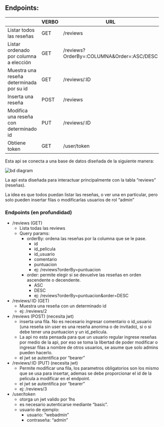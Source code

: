 ## Endpoints:

|  | VERBO | URL |
| --- | --- | --- |
| Listar todos las reseñas | GET | /reviews |
| Listar ordenado por columna a elección | GET | /reviews?OrderBy=:COLUMNA&Order=:ASC/DESC |
| Muestra una reseña determinada por su id | GET | /reviews/:ID |
| Inserta una reseña | POST | /reviews |
| Modifica una reseña con determinado id | PUT | /reviews/:ID |
| Obtiene token | GET | /user/token |

Esta api se conecta a una base de datos diseñada de la siguiente manera:

![bd diagram](https://github.com/user-attachments/assets/b472d60a-0581-492c-bd57-e73f7eaec68b)


La api esta diseñada para interactuar principalmente con la tabla “reviews” (reseñas).

La idea es que todos puedan listar las reseñas, o ver una en particular, pero solo pueden insertar filas o modificarlas usuarios de rol “admin”

### Endpoints (en profundidad)

- /reviews (GET)
    - Lista todas las reviews
    - Query params:
        - orderBy: ordena las reseñas por la columna que se le pase.
            - id
            - id_pelicula
            - id_usuario
            - comentario
            - puntuacion
            - ej: /reviews?orderBy=puntuacion
        - order: permite elegir si se devuelve las reseñas en orden ascendente o decendente.
            - ASC
            - DESC
            - ej: /reviews?orderBy=puntuacion&order=DESC
- /reviews/:ID (GET)
    - Muestra una reseña con un determinado id
    - ej: /reviews/2
- /reviews (POST) (necesita jwt)
    - inserta una fila. No es necesario ingresar comentario o id_usuario (una reseña sin user es una reseña anonima o de invitado), si o si debe tener una puntuacion y un id_pelicula.
    - La api no esta pensada para que un usuario regular ingrese reseñas por medio de la api, por eso se toma la libertad de poder modificar o ingresar filas a nombre de otros usuarios, se asume que solo admins pueden hacerlo.
    - el jwt se autentifica por “bearer”
- /reviews/:ID (PUT) (necesita jwt)
    - Permite modificar una fila, los parametros obligatorios son los mismo que se usa para insertar, ademas se debe proporcionar el id de la pelicula a modificar en el endpoint.
    - el jwt se autentifica por “bearer”
    - ej: /reviews/3
- /user/token
    - otorga un jwt valido por 1hs
    - es necesario autenticarse mediante “basic”.
    - usuario de ejemplo:
        - usuario: “webadmin”
        - contraseña: “admin”
